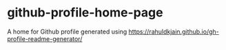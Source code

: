 # github-profile-home-page
A home for Github profile generated using https://rahuldkjain.github.io/gh-profile-readme-generator/
